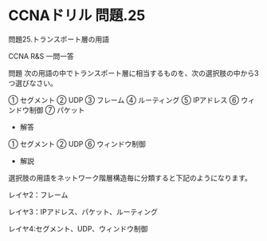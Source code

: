 # CCNAドリル 問題.25

問題25.トランスポート層の用語

CCNA R&S 一問一答

問題
次の用語の中でトランスポート層に相当するものを、次の選択肢の中から3つ選びなさい。

① セグメント
② UDP
③ フレーム
④ ルーティング
⑤ IPアドレス
⑥ ウィンドウ制御
⑦ パケット

- 解答

① セグメント
② UDP
⑥ ウィンドウ制御

- 解説

選択肢の用語をネットワーク階層構造毎に分類すると下記のようになります。

レイヤ2：フレーム

レイヤ3：IPアドレス、パケット、ルーティング

レイヤ4:セグメント、UDP、ウィンドウ制御